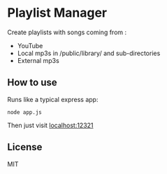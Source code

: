 # Playlist Manager

Create playlists with songs coming from :
- YouTube
- Local mp3s in /public/library/ and sub-directories
- External mp3s

## How to use

Runs like a typical express app:

    node app.js

Then just visit [localhost:12321](http://localhost:12321)

## License
MIT
